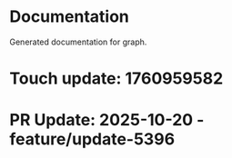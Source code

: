 # Documentation

Generated documentation for graph.

# Touch update: 1760959582

# PR Update: 2025-10-20 - feature/update-5396
